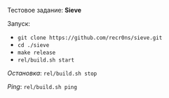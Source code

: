 Тестовое задание: **Sieve**

Запуск:
- ```git clone https://github.com/recr0ns/sieve.git```
- ```cd ./sieve``` 
- ```make release```
- ```rel/build.sh start```

*Остановка*: ```rel/build.sh stop```

*Ping*: ```rel/build.sh ping```
